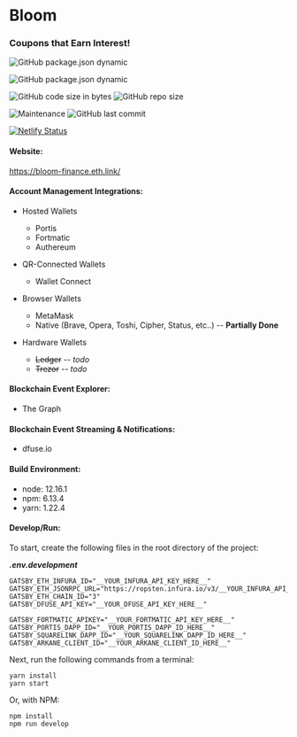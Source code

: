 # Bloom
### Coupons that Earn Interest!

![GitHub package.json dynamic](https://img.shields.io/github/package-json/version/robsecord/BloomWeb)

![GitHub package.json dynamic](https://img.shields.io/github/package-json/keywords/robsecord/BloomWeb)

![GitHub code size in bytes](https://img.shields.io/github/languages/code-size/robsecord/BloomWeb)
![GitHub repo size](https://img.shields.io/github/repo-size/robsecord/BloomWeb)

![Maintenance](https://img.shields.io/maintenance/yes/2020)
![GitHub last commit](https://img.shields.io/github/last-commit/robsecord/BloomWeb)

[![Netlify Status](https://api.netlify.com/api/v1/badges/cc2fea21-5b34-4285-b7b6-6e626f0d5eff/deploy-status)](https://app.netlify.com/sites/bloom-finance/deploys)

#### **Website:**
https://bloom-finance.eth.link/


#### **Account Management Integrations:**

- Hosted Wallets
    - Portis
    - Fortmatic
    - Authereum
    
- QR-Connected Wallets
    - Wallet Connect

- Browser Wallets
    - MetaMask
    - Native (Brave, Opera, Toshi, Cipher, Status, etc..) -- **Partially Done**

- Hardware Wallets
    - ~~Ledger~~ -- _todo_
    - ~~Trezor~~ -- _todo_

#### **Blockchain Event Explorer:**
- The Graph

#### **Blockchain Event Streaming & Notifications:**
- dfuse.io

#### **Build Environment:**
- node: 12.16.1
- npm: 6.13.4
- yarn: 1.22.4

#### **Develop/Run:**

To start, create the following files in the root directory of the project:

**_.env.development_**

    GATSBY_ETH_INFURA_ID="__YOUR_INFURA_API_KEY_HERE__"
    GATSBY_ETH_JSONRPC_URL="https://ropsten.infura.io/v3/__YOUR_INFURA_API_KEY_HERE__"
    GATSBY_ETH_CHAIN_ID="3"
    GATSBY_DFUSE_API_KEY="__YOUR_DFUSE_API_KEY_HERE__"

    GATSBY_FORTMATIC_APIKEY="__YOUR_FORTMATIC_API_KEY_HERE__"
    GATSBY_PORTIS_DAPP_ID="__YOUR_PORTIS_DAPP_ID_HERE__"
    GATSBY_SQUARELINK_DAPP_ID="__YOUR_SQUARELINK_DAPP_ID_HERE__"
    GATSBY_ARKANE_CLIENT_ID="__YOUR_ARKANE_CLIENT_ID_HERE__"

Next, run the following commands from a terminal:

    yarn install
    yarn start

Or, with NPM:

    npm install
    npm run develop
